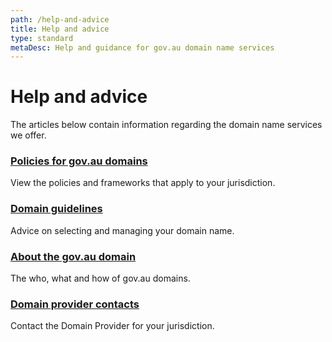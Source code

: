 ```yaml
---
path: /help-and-advice
title: Help and advice
type: standard
metaDesc: Help and guidance for gov.au domain name services
---
```

<div class="container-fluid">
  <div class="row">

  # Help and advice

  </div>
  <div class="row">
    <p class="intro">
      The articles below contain information regarding the domain name services we offer.
    </p>
  </div>
  <div class="row">
    <div class="match-height">
      <div class="col-md-3">
        <div class="au-card au-body au-card--shadow au-card--clickable">
          <div class="au-card__inner">
            <h3 class="au-card__title"><a class="au-card--clickable__link" href="/policies">Policies for gov.au domains</a></h3>
            <p>View the policies and frameworks that apply to your jurisdiction.</p>
          </div>
        </div>
      </div>
      <div class="col-md-3">
        <div class="au-card au-body au-card--shadow au-card--clickable">
          <div class="au-card__inner">
            <h3 class="au-card__title"><a class="au-card--clickable__link" href="/help-and-advice/guidelines">Domain guidelines</a></h3>
            <p>Advice on selecting and managing your domain name.</p>
          </div>
        </div>
      </div>
      <div class="col-md-3">
        <div class="au-card au-body au-card--shadow au-card--clickable">
          <div class="au-card__inner">
            <h3 class="au-card__title"><a class="au-card--clickable__link" href="/help-and-advice/about">About the gov.au domain</a></h3>
            <p>The who, what and how of gov.au domains.</p>
          </div>
        </div>
      </div>
      <div class="col-md-3">
        <div class="au-card au-body au-card--shadow au-card--clickable">
          <div class="au-card__inner">
            <h3 class="au-card__title"><a class="au-card--clickable__link" href="/contact">Domain provider contacts</a></h3>
            <p>Contact the Domain Provider for your jurisdiction.</p>
          </div>
        </div>
      </div>
      </div>
    </div>
</div